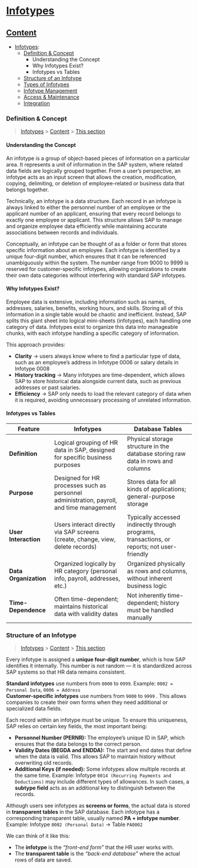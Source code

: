 # [Infotypes](#Infotypes)


## [Content](#content)

- [Infotypes](Infotypes.md):
    - [Definition & Concept](#concept)
      - Understanding the Concept
      - Why Infotypes Exist?
      - Infotypes vs Tables
    - [Structure of an Infotype](#structure)
    - [Types of Infotypes](#)
    - [Infotype Management](#)
    - [Access & Maintenance](#)
    - [Integration](#)


### Definition & Concept

> [Infotypes](#Infotypes) > [Content](#content) > [This section](#concept)

#### Understanding the Concept

An infotype is a group of object-based pieces of information on a particular area. It represents a unit of information in the SAP system, where related data fields are logically grouped together. From a user’s perspective, an infotype acts as an input screen that allows the creation, modification, copying, delimiting, or deletion of employee-related or business data that belongs together.

Technically, an infotype is a data structure. Each record in an infotype is always linked to either the personnel number of an employee or the applicant number of an applicant, ensuring that every record belongs to exactly one employee or applicant. This structure allows SAP to manage and organize employee data efficiently while maintaining accurate associations between records and individuals.

Conceptually, an infotype can be thought of as a folder or form that stores specific information about an employee. Each infotype is identified by a unique four-digit number, which ensures that it can be referenced unambiguously within the system. The number range from 9000 to 9999 is reserved for customer-specific infotypes, allowing organizations to create their own data categories without interfering with standard SAP infotypes.

#### Why Infotypes Exist?

Employee data is extensive, including information such as names, addresses, salaries, benefits, working hours, and skills. Storing all of this information in a single table would be chaotic and inefficient. Instead, SAP splits this giant sheet into logical mini-sheets (infotypes), each handling one category of data. Infotypes exist to organize this data into manageable chunks, with each infotype handling a specific category of information.

This approach provides: 
  - **Clarity** →  users always know where to find a particular type of data, such as an employee’s address in Infotype 0006 or salary details in Infotype 0008
  - **History tracking** → Many infotypes are time-dependent, which allows SAP to store historical data alongside current data, such as previous addresses or past salaries.
  - **Efficiency** → SAP only needs to load the relevant category of data when it is required, avoiding unnecessary processing of unrelated information.

#### Infotypes vs Tables

| Feature | Infotypes | Database Tables |
|---------|-----------|----------------|
| **Definition** | Logical grouping of HR data in SAP, designed for specific business purposes | Physical storage structure in the database storing raw data in rows and columns |
| **Purpose** | Designed for HR processes such as personnel administration, payroll, and time management | Stores data for all kinds of applications; general-purpose storage |
| **User Interaction** | Users interact directly via SAP screens (create, change, view, delete records) | Typically accessed indirectly through programs, transactions, or reports; not user-friendly |
| **Data Organization** | Organized logically by HR category (personal info, payroll, addresses, etc.) | Organized physically as rows and columns, without inherent business logic |
| **Time-Dependence** | Often time-dependent; maintains historical data with validity dates | Not inherently time-dependent; history must be handled manually |

### Structure of an Infotype

> [Infotypes](#Infotypes) > [Content](#content) > [This section](#structure)


Every infotype is assigned a **unique four-digit number**, which is how SAP identifies it internally. This number is not random — it is standardized across SAP systems so that HR data remains consistent.  

**Standard infotypes** use numbers from `0000` to `0999`. Example: `0002 = Personal Data`, `0006 = Address`  
**Customer-specific infotypes** use numbers from `9000` to `9999` . This allows companies to create their own forms when they need additional or specialized data fields.  

Each record within an infotype must be unique. To ensure this uniqueness, SAP relies on certain key fields, the most important being:  

- **Personnel Number (PERNR):** The employee’s unique ID in SAP, which ensures that the data belongs to the correct person.  
- **Validity Dates (BEGDA and ENDDA):** The start and end dates that define when the data is valid. This allows SAP to maintain history without overwriting old records.  
- **Additional Keys (if needed):** Some infotypes allow multiple records at the same time. Example: Infotype `0014 (Recurring Payments and Deductions)` may include different types of allowances. In such cases, a **subtype field** acts as an additional key to distinguish between the records.  

Although users see infotypes as **screens or forms**, the actual data is stored in **transparent tables** in the SAP database. Each infotype has a corresponding transparent table, usually named **PA + infotype number**. Example: Infotype `0002 (Personal Data)` → Table `PA0002`  

We can think of it like this:  
- The **infotype** is the *“front-end form”* that the HR user works with.  
- The **transparent table** is the *“back-end database”* where the actual rows of data are saved.  




